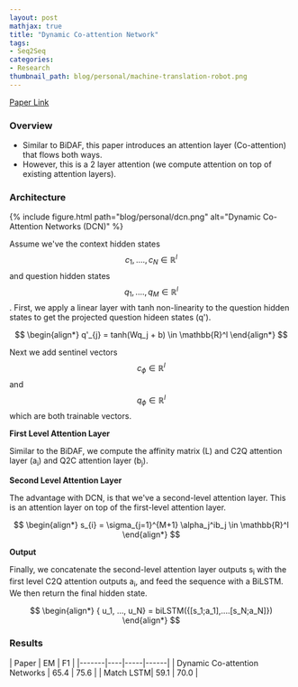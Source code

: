 ```yaml
---
layout: post
mathjax: true
title: "Dynamic Co-attention Network"
tags:
- Seq2Seq
categories:
- Research
thumbnail_path: blog/personal/machine-translation-robot.png
---
```


[Paper Link](https://arxiv.org/pdf/1611.01604.pdf)

### Overview

- Similar to BiDAF, this paper introduces an attention layer (Co-attention) that flows both ways.
- However, this is a 2 layer attention (we compute attention on top of existing attention layers).

### Architecture

{% include figure.html path="blog/personal/dcn.png" alt="Dynamic Co-Attention Networks (DCN)" %}

Assume we've the context hidden states $$ c_1,....,c_N \in \mathbb{R}^{l} $$ and question hidden states $$ q_1,....,q_M \in \mathbb{R}^{l} $$. First, we apply a linear layer with tanh non-linearity to the question hidden states to get the projected question hideen states (q').

$$
\begin{align*}
 	q'_{j} = tanh(Wq_j + b) \in \mathbb{R}^l
\end{align*}
$$

Next we add sentinel vectors $$ c_{\phi} \in \mathbb{R}^l $$ and $$ q_{\phi} \in \mathbb{R}^l $$ which are both trainable vectors.

**First Level Attention Layer**

Similar to the BiDAF, we compute the affinity matrix (L) and C2Q attention layer (a<sub>i</sub>) and Q2C attention layer (b<sub>j</sub>).

**Second Level Attention Layer**

The advantage with DCN, is that we've a second-level attention layer. This is an attention layer on top of the first-level attention layer.

$$
\begin{align*}
 	s_{i} = \sigma_{j=1}^{M+1} \alpha_j^ib_j \in \mathbb{R}^l
\end{align*}
$$

**Output**

Finally, we concatenate the second-level attention layer outputs s<sub>i</sub> with the first level C2Q attention outputs a<sub>i</sub>, and feed the sequence with a BiLSTM. We then return the final hidden state.


$$
\begin{align*}
 	{ u_1, ..., u_N} = biLSTM({[s_1;a_1],....[s_N;a_N]})
\end{align*}
$$

### Results

| Paper | EM | F1 |
|-------|----|-----|------|
| Dynamic Co-attention Networks | 65.4 | 75.6 |
| Match LSTM| 59.1 | 70.0 |